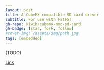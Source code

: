 ```yaml
---
layout: post
title: A CubeMX compatible SD card driver
subtitle: For use with FatFS!
gh-repo: kiwih/cubemx-mmc-sd-card
gh-badge: [star, fork, follow]
#cover-img: /assets/img/path.jpg
tags: [embedded]
---
```


(TODO)

[Link](https://github.com/kiwih/cubemx-mmc-sd-card)


